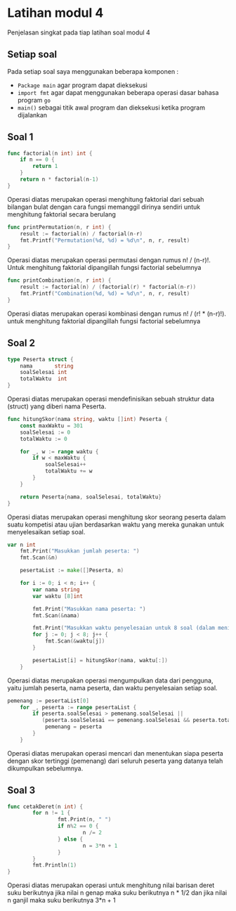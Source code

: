 # Latihan modul 4
Penjelasan singkat pada tiap latihan soal modul 4

## Setiap soal
Pada setiap soal saya menggunakan beberapa komponen :
- `Package main` agar program dapat dieksekusi
- `import fmt` agar dapat menggunakan beberapa operasi dasar bahasa program `go`
- `main()` sebagai titik awal program dan dieksekusi ketika program dijalankan

## Soal 1
```go
func factorial(n int) int {
    if n == 0 {
        return 1
    }
    return n * factorial(n-1)
}
```
Operasi diatas merupakan operasi menghitung faktorial dari sebuah bilangan bulat dengan cara fungsi memanggil dirinya sendiri untuk menghitung faktorial secara berulang

```go
func printPermutation(n, r int) {
    result := factorial(n) / factorial(n-r)
    fmt.Printf("Permutation(%d, %d) = %d\n", n, r, result)
}
```
Operasi diatas merupakan operasi permutasi dengan rumus n! / (n-r)!. Untuk menghitung faktorial dipangillah fungsi factorial sebelumnya 

```go
func printCombination(n, r int) {
    result := factorial(n) / (factorial(r) * factorial(n-r))
    fmt.Printf("Combination(%d, %d) = %d\n", n, r, result)
}
```
Operasi diatas merupakan operasi kombinasi dengan rumus n! / (r! * (n-r)!). untuk menghitung faktorial dipangillah fungsi factorial sebelumnya

## Soal 2
```go
type Peserta struct {
    nama       string
    soalSelesai int
    totalWaktu  int
}
```
Operasi diatas merupakan operasi mendefinisikan sebuah struktur data (struct) yang diberi nama Peserta.

```go
func hitungSkor(nama string, waktu []int) Peserta {
    const maxWaktu = 301
    soalSelesai := 0
    totalWaktu := 0

    for _, w := range waktu {
        if w < maxWaktu {
            soalSelesai++
            totalWaktu += w
        }
    }

    return Peserta{nama, soalSelesai, totalWaktu}
}
```
Operasi diatas merupakan operasi menghitung skor seorang peserta dalam suatu kompetisi atau ujian berdasarkan waktu yang mereka gunakan untuk menyelesaikan setiap soal.

```go
var n int
    fmt.Print("Masukkan jumlah peserta: ")
    fmt.Scan(&n)

    pesertaList := make([]Peserta, n)

    for i := 0; i < n; i++ {
        var nama string
        var waktu [8]int

        fmt.Print("Masukkan nama peserta: ")
        fmt.Scan(&nama)

        fmt.Print("Masukkan waktu penyelesaian untuk 8 soal (dalam menit): ")
        for j := 0; j < 8; j++ {
            fmt.Scan(&waktu[j])
        }

        pesertaList[i] = hitungSkor(nama, waktu[:])
    }
```
Operasi diatas merupakan operasi mengumpulkan data dari pengguna, yaitu jumlah peserta, nama peserta, dan waktu penyelesaian setiap soal.

```go
pemenang := pesertaList[0]
    for _, peserta := range pesertaList {
        if peserta.soalSelesai > pemenang.soalSelesai || 
           (peserta.soalSelesai == pemenang.soalSelesai && peserta.totalWaktu < pemenang.totalWaktu) {
            pemenang = peserta
        }
    }
```
Operasi diatas merupakan operasi mencari dan menentukan siapa peserta dengan skor tertinggi (pemenang) dari seluruh peserta yang datanya telah dikumpulkan sebelumnya.

## Soal 3
```go
func cetakDeret(n int) {
        for n != 1 {
                fmt.Print(n, " ")
                if n%2 == 0 {
                        n /= 2
                } else {
                        n = 3*n + 1
                }
        }
        fmt.Println(1)
}
```

Operasi diatas merupakan operasi  untuk menghitung nilai barisan deret suku berikutnya jika nilai n genap maka suku berikutnya n * 1/2 dan jika nilai n ganjil maka suku berikutnya 3*n + 1
